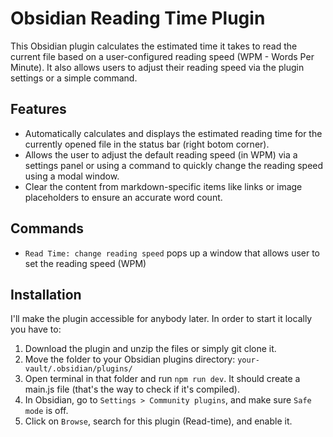 # Obsidian Reading Time Plugin

This Obsidian plugin calculates the estimated time it takes to read the current file based on a user-configured reading speed (WPM - Words Per Minute). It also allows users to adjust their reading speed via the plugin settings or a simple command.

## Features

- Automatically calculates and displays the estimated reading time for the currently opened file in the status bar (right botom corner).
- Allows the user to adjust the default reading speed (in WPM) via a settings panel or using a command to quickly change the reading speed using a modal window.
- Clear the content from markdown-specific items like links or image placeholders to ensure an accurate word count.

## Commands
- `Read Time: change reading speed` pops up a window that allows user to set the reading speed (WPM)

## Installation
I'll make the plugin accessible for anybody later. In order to start it locally you have to:
1. Download the plugin and unzip the files or simply git clone it.
2. Move the folder to your Obsidian plugins directory: `your-vault/.obsidian/plugins/`
3. Open terminal in that folder and run ```npm run dev```. It should create a main.js file (that's the way to check if it's compiled).
4. In Obsidian, go to `Settings > Community plugins`, and make sure `Safe mode` is off.
5. Click on `Browse`, search for this plugin (Read-time), and enable it.
